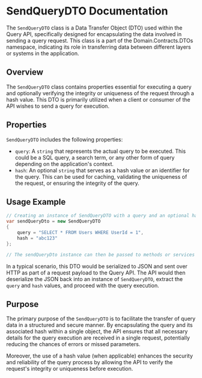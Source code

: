 # SendQueryDTO Documentation

The `SendQueryDTO` class is a Data Transfer Object (DTO) used within the Query API, specifically designed for encapsulating the data involved in sending a query request. This class is a part of the Domain.Contracts.DTOs namespace, indicating its role in transferring data between different layers or systems in the application.

## Overview

The `SendQueryDTO` class contains properties essential for executing a query and optionally verifying the integrity or uniqueness of the request through a hash value. This DTO is primarily utilized when a client or consumer of the API wishes to send a query for execution.

## Properties

`SendQueryDTO` includes the following properties:

- `query`: A `string` that represents the actual query to be executed. This could be a SQL query, a search term, or any other form of query depending on the application's context.
- `hash`: An optional `string` that serves as a hash value or an identifier for the query. This can be used for caching, validating the uniqueness of the request, or ensuring the integrity of the query.

## Usage Example

```csharp
// Creating an instance of SendQueryDTO with a query and an optional hash
var sendQueryDto = new SendQueryDTO
{
    query = "SELECT * FROM Users WHERE UserId = 1",
    hash = "abc123"
};

// The sendQueryDto instance can then be passed to methods or services expecting a SendQueryDTO
```

In a typical scenario, this DTO would be serialized to JSON and sent over HTTP as part of a request payload to the Query API. The API would then deserialize the JSON back into an instance of `SendQueryDTO`, extract the `query` and `hash` values, and proceed with the query execution.

## Purpose

The primary purpose of the `SendQueryDTO` is to facilitate the transfer of query data in a structured and secure manner. By encapsulating the query and its associated hash within a single object, the API ensures that all necessary details for the query execution are received in a single request, potentially reducing the chances of errors or missed parameters.

Moreover, the use of a hash value (when applicable) enhances the security and reliability of the query process by allowing the API to verify the request's integrity or uniqueness before execution.